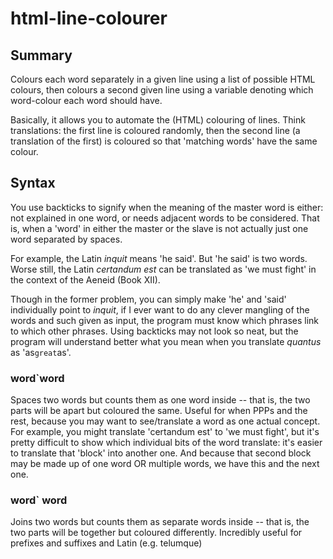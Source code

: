 html-line-colourer
======================

## Summary
Colours each word separately in a given line using a list of possible HTML colours, then colours a second given line using a variable denoting which word-colour each word should have.

Basically, it allows you to automate the (HTML) colouring of lines. Think translations: the first line is coloured randomly, then the second line (a translation of the first) is coloured so that 'matching words' have the same colour.

## Syntax

You use backticks to signify when the meaning of the master word is either:
	not explained in one word, or
	needs adjacent words to be considered.
That is, when a 'word' in either the master or the slave is not actually just one word separated by spaces.

For example, the Latin *inquit* means 'he said'. But 'he said' is two words.
Worse still, the Latin *certandum est* can be translated as 'we must fight' in the context of the Aeneid (Book XII).


Though in the former problem, you can simply make 'he' and 'said' individually point to *inquit*, if I ever want to do any clever mangling of the words and such given as input, the program must know which phrases link to which other phrases. Using backticks may not look so neat, but the program will understand better what you mean when you translate *quantus* as 'as`great`as'.


### word`word
Spaces two words but counts them as one word inside -- that is, the two parts will be apart but coloured the same. Useful for when PPPs and the rest, because you may want to see/translate a word as one actual concept. For example, you might translate 'certandum est' to 'we must fight', but it's pretty difficult to show which individual bits of the word translate: it's easier to translate that 'block' into another one. And because that second block may be made up of one word OR multiple words, we have this and the next one.
### word` word
Joins two words but counts them as separate words inside -- that is, the two parts will be together but coloured differently. Incredibly useful for prefixes and suffixes and Latin (e.g. telumque)
